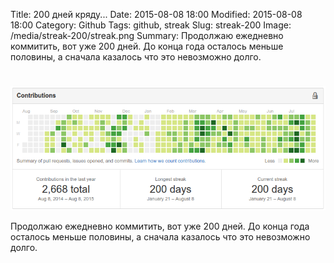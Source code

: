 Title: 200 дней кряду...
Date: 2015-08-08 18:00
Modified: 2015-08-08 18:00
Category: Github
Tags: github, streak
Slug: streak-200
Image: /media/streak-200/streak.png
Summary:
    Продолжаю ежедневно коммитить, вот уже 200 дней.
    До конца года осталось меньше половины, а сначала казалось что это невозможно долго.
#

![streak-200](/media/streak-200/streak.png)

Продолжаю ежедневно коммитить, вот уже 200 дней.
До конца года осталось меньше половины, а сначала казалось что это невозможно долго.
